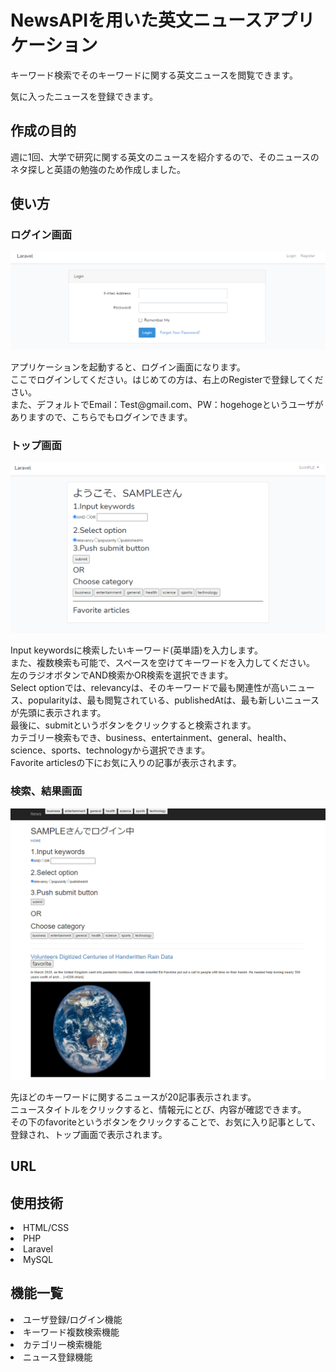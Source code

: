 <h1>NewsAPIを用いた英文ニュースアプリケーション</h1>
<p>キーワード検索でそのキーワードに関する英文ニュースを閲覧できます。</p>
<p>気に入ったニュースを登録できます。</p>
<h2>作成の目的</h2>
週に1回、大学で研究に関する英文のニュースを紹介するので、そのニュースのネタ探しと英語の勉強のため作成しました。
<h2>使い方</h2>
<h3>ログイン画面</h3>
<img src="https://github.com/Anemoi7838/NewsAPI/blob/master/img/readme_01.PNG">
<p>アプリケーションを起動すると、ログイン画面になります。<br>
ここでログインしてください。はじめての方は、右上のRegisterで登録してください。<br>
また、デフォルトでEmail：Test@gmail.com、PW：hogehogeというユーザがありますので、こちらでもログインできます。</p>

<h3>トップ画面</h3>
<img src="https://github.com/Anemoi7838/NewsAPI/blob/master/img/readme_02.PNG">
<p>Input keywordsに検索したいキーワード(英単語)を入力します。<br>
また、複数検索も可能で、スペースを空けてキーワードを入力してください。<br>
左のラジオボタンでAND検索かOR検索を選択できます。<br>
Select optionでは、relevancyは、そのキーワードで最も関連性が高いニュース、popularityは、最も閲覧されている、publishedAtは、最も新しいニュースが先頭に表示されます。<br>
最後に、submitというボタンをクリックすると検索されます。<br>
カテゴリー検索もでき、business、entertainment、general、health、science、sports、technologyから選択できます。<br>
Favorite articlesの下にお気に入りの記事が表示されます。</p>

<h3>検索、結果画面</h3>
<img src="https://github.com/Anemoi7838/NewsAPI/blob/master/img/readme_03.PNG">
<p>先ほどのキーワードに関するニュースが20記事表示されます。<br>
ニュースタイトルをクリックすると、情報元にとび、内容が確認できます。<br>
その下のfavoriteというボタンをクリックすることで、お気に入り記事として、登録され、トップ画面で表示されます。</p>
<h2>URL</h2>
<p></p>
<h2>使用技術</h2>
<li>HTML/CSS</li>
<li>PHP</li>
<li>Laravel</li>
<li>MySQL</li>
<h2>機能一覧</h2>
<li>ユーザ登録/ログイン機能</li>
<li>キーワード複数検索機能</li>
<li>カテゴリー検索機能</li>
<li>ニュース登録機能</li>